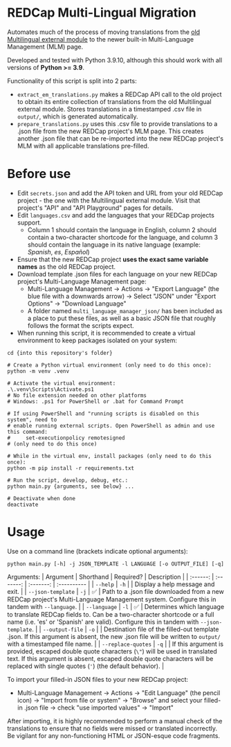 # REDCap Multi-Lingual Migration
Automates much of the process of moving translations from the [old Multilingual external module](https://github.com/smartinkc/Multilingual) to the newer built-in Multi-Language Management (MLM) page.

Developed and tested with Python 3.9.10, although this should work with all versions of **Python >= 3.9**.

Functionality of this script is split into 2 parts:
* `extract_em_translations.py` makes a REDCap API call to the old project to obtain its entire collection of translations from the old Multilingual external module. Stores translations in a timestamped .csv file in `output/`, which is generated automatically.
* `prepare_translations.py` uses this .csv file to provide translations to a .json file from the new REDCap project's MLM page. This creates another .json file that can be re-imported into the new REDCap project's MLM with all applicable translations pre-filled.

# Before use
* Edit `secrets.json` and add the API token and URL from your old REDCap project - the one with the Multilingual external module. Visit that project's "API" and "API Playground" pages for details.
* Edit `languages.csv` and add the languages that your REDCap projects support.
  * Column 1 should contain the language in English, column 2 should contain a two-character shortcode for the language, and column 3 should contain the language in its native language (example: _Spanish_, _es_, _Español_)
* Ensure that the new REDCap project **uses the exact same variable names** as the old REDCap project.
* Download template .json files for each language on your new REDCap project's Multi-Language Management page:
  * Multi-Language Management -> Actions -> "Export Language" (the blue file with a downwards arrow) -> Select "JSON" under "Export Options" -> "Download Language"
  * A folder named `multi_language_manager_json/` has been included as a place to put these files, as well as a basic JSON file that roughly follows the format the scripts expect.
* When running this script, it is recommended to create a virtual environment to keep packages isolated on your system:
```
cd {into this repository's folder}

# Create a Python virtual environment (only need to do this once):
python -m venv .venv

# Activate the virtual environment:
.\.venv\Scripts\Activate.ps1
# No file extension needed on other platforms
# Windows: .ps1 for PowerShell or .bat for Command Prompt

# If using PowerShell and "running scripts is disabled on this system", need to
# enable running external scripts. Open PowerShell as admin and use this command:
#     set-executionpolicy remotesigned
# (only need to do this once)

# While in the virtual env, install packages (only need to do this once):
python -m pip install -r requirements.txt

# Run the script, develop, debug, etc.:
python main.py {arguments, see below} ...

# Deactivate when done
deactivate
```

# Usage
Use on a command line (brackets indicate optional arguments):
```
python main.py [-h] -j JSON_TEMPLATE -l LANGUAGE [-o OUTPUT_FILE] [-q]
```

Arguments:
| Argument | Shorthand | Required? | Description |
| :------: | :-------: | :-------: | :---------- |
| `--help` | `-h` |  | Display a help message and exit. |
| `--json-template` | `-j` | ✅ | Path to a .json file downloaded from a new REDCap project's Multi-Language Management system. Configure this in tandem with `--language`. |
| `--language` | `-l` | ✅ | Determines which language to translate REDCap fields to. Can be a two-character shortcode or a full name (i.e. 'es' or 'Spanish' are valid). Configure this in tandem with `--json-template`. |
| `--output-file` | `-o` |  | Destination file of the filled-out template .json. If this argument is absent, the new .json file will be written to `output/` with a timestamped file name. |
| `--replace-quotes` | `-q` |  | If this argument is provided, escaped double quote characters (`\"`) will be used in translated text. If this argument is absent, escaped double quote characters will be replaced with single quotes (`'`) (the default behavior). |

To import your filled-in JSON files to your new REDCap project:
* Multi-Language Management -> Actions -> "Edit Language" (the pencil icon) -> "Import from file or system" -> "Browse" and select your filled-in .json file -> check "use imported values" -> "Import"

After importing, it is highly recommended to perform a manual check of the translations to ensure that no fields were missed or translated incorrectly. Be vigilant for any non-functioning HTML or JSON-esque code fragments.
